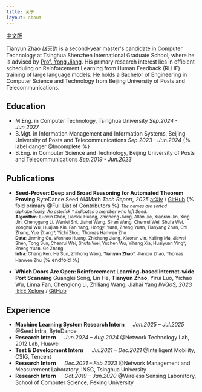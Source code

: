 ```yaml
---
title: 关于
layout: about
---
```


[中文版](/about/)

Tianyun Zhao 赵天韵 is a second-year master's candidate in Computer Technology at Tsinghua Shenzhen International Graduate School, where he is advised by [Prof. Yong Jiang](https://www.sigs.tsinghua.edu.cn/jy/main.htm). His primary research interest lies in efficient scheduling on Reinforcement Learning from Human Feedback (RLHF) training of large language models. He holds a Bachelor of Engineering in Computer Science and Technology from Beijing University of Posts and Telecommunications.

## Education

- M.Eng. in Computer Technology, Tsinghua University
  *Sep.2024 - Jun.2027*
- B.Mgt. in Information Management and Information Systems, Beijing University of Posts and Telecommunications
  *Sep.2023 - Jun.2024* {% label danger @Incomplete %}
- B.Eng. in Computer Science and Technology, Beijing University of Posts and Telecommunications
  *Sep.2019 - Jun.2023*

## Publications

- **Seed-Prover: Deep and Broad Reasoning for Automated Theorem Proving**
  ByteDance Seed AI4Math
  *Tech Report, 2025*
  [arXiv](https://arxiv.org/abs/2507.23726) / [GitHub](https://github.com/ByteDance-Seed/Seed-Prover)
  {% fold primary @Full List of Contributors %}
    <small>
    <em>The names are sorted alphabetically. An asterisk * indicates a member who left Seed.</em>
    <br>
    <b>Algorithm</b>: Luoxin Chen, Liankai Huang, Zhicheng Jiang, Allan Jie, Xiaoran Jin, Xing Jin, Chenggang Li, Wenlei Shi, Jiahui Wang, Siran Wang, Chenrui Wei, Shufa Wei, Yonghui Wu, Huajian Xin, Fan Yang, Hongyi Yuan, Zheng Yuan, Tianyang Zhan, Chi Zhang, Yue Zhang*, Yichi Zhou, Thomas Hanwen Zhu
    <br>
    <b>Data</b>: Jinming Gu, Wenhao Huang, Zhicheng Jiang, Xiaoran Jin, Kaijing Ma, Jiawei Shen, Tong Sun, Chenrui Wei, Shufa Wei, Yuchen Wu, Yihang Xia, Huaiyuan Ying*, Zheng Yuan, Ge Zhang
    <br>
    <b>Infra</b>: Cheng Ren, He Sun, Zhihong Wang, <strong>Tianyun Zhao</strong>*, Jianqiu Zhao, Thomas Hanwen Zhu
    </small>
  {% endfold %}

- **Which Doors Are Open: Reinforcement Learning-based Internet-wide Port Scanning**
  Guanglei Song, Lin He, **Tianyun Zhao**, Yirui Luo, Yichao Wu, Linna Fan, Chenglong Li, Zhiliang Wang, Jiahai Yang
  *IWQoS, 2023*
  [IEEE Xplore](https://ieeexplore.ieee.org/document/10188692) / [GitHub](https://github.com/zTonyZhao/pMap)

## Experience

- **Machine Learning System Research Intern** &emsp; *Jan.2025 – Jul.2025*
  @Seed Infra, ByteDance
- **Research Intern** &emsp; *Jun.2024 – Aug.2024*
  @Network Technology Lab, 2012 Lab, Huawei
- **Test & Development Intern** &emsp; *Jul.2021 – Dec.2021*
  @Intelligent Mobility, CSIG, Tencent
- **Research Intern** &emsp; *Dec.2021 – Feb.2023*
  @Network Management and Measurement Laboratory, INSC, Tsinghua University
- **Research Intern** &emsp; *Oct.2019 – Jan.2020*
  @Wireless Sensing Laboratory, School of Computer Science, Peking University
